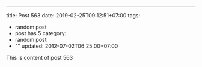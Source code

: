 ---
title: Post 563
date: 2019-02-25T09:12:51+07:00
tags:
  - random post
  - post has 5
category:
  - random post
  - ""
updated: 2012-07-02T06:25:00+07:00

This is content of post 563